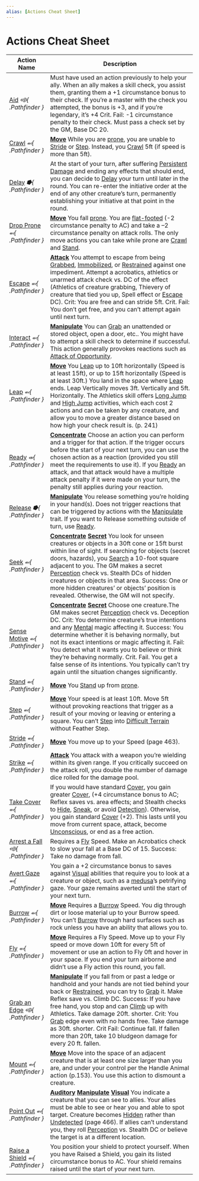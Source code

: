 ```yaml
---
alias: [Actions Cheat Sheet]
---
```


# Actions Cheat Sheet

| Action Name                                                                                         | Description                                                                                                                                                                                                                                                                                                                                                                                                                                                                                                                                                                                                                                                                                                                                                  |
|-----------------------------------------------------------------------------------------------------|--------------------------------------------------------------------------------------------------------------------------------------------------------------------------------------------------------------------------------------------------------------------------------------------------------------------------------------------------------------------------------------------------------------------------------------------------------------------------------------------------------------------------------------------------------------------------------------------------------------------------------------------------------------------------------------------------------------------------------------------------------------|
| [Aid](../../../../TTRPGShare-Pathfinder-2E-Vault/rules/actions/aid.md) *⬲{ .Pathfinder }*                       | Must have used an action previously to help your ally. When an ally makes a skill check, you assist them, granting them a +1 circumstance bonus to their check. If you’re a master with the check you attempted, the bonus is +3, and if you’re legendary, it’s +4 Crit. Fail: -1 circumstance penalty to their check. Must pass a check set by the GM, Base DC 20.                                                                                                                                                                                                                                                                                                                                                                                          |
| [Crawl](../../../../TTRPGShare-Pathfinder-2E-Vault/rules/actions/crawl.md) *⬻{ .Pathfinder }*                   | **[Move](../../../../TTRPGShare-Pathfinder-2E-Vault/rules/traits/move.md)** While you are [prone](TTRPGShare-Pathfinder-2E-Vault/rules/conditions.md#Prone), you are unable to [Stride](../../../../TTRPGShare-Pathfinder-2E-Vault/rules/actions/stride.md) or [Step](../../../../TTRPGShare-Pathfinder-2E-Vault/rules/actions/step.md). Instead, you [Crawl](../../../../TTRPGShare-Pathfinder-2E-Vault/rules/actions/crawl.md) 5ft (if speed is more than 5ft).                                                                                                                                                                                                                                                                                                                                                                                              |
| [Delay](../../../../TTRPGShare-Pathfinder-2E-Vault/rules/actions/delay.md) *⭓{ .Pathfinder }*                                           | At the start of your turn, after suffering [Persistent Damage](../../../../TTRPGShare-Pathfinder-2E-Vault/rules/core-rulebook/chapter-9-playing-the-game.md#Persistent%20Damage) and ending any effects that should end, you can decide to [Delay](../../../../TTRPGShare-Pathfinder-2E-Vault/rules/actions/delay.md) your turn until later in the round. You can re-enter the initiative order at the end of any other creature’s turn, permanently establishing your initiative at that point in the round.                                                                                                                                                                                                                                                                                                                                                                                                     |
| [Drop Prone](../../../../TTRPGShare-Pathfinder-2E-Vault/rules/actions/drop-prone.md) *⬻{ .Pathfinder }*                                  | **[Move](../../../../TTRPGShare-Pathfinder-2E-Vault/rules/traits/move.md)** You fall [prone](TTRPGShare-Pathfinder-2E-Vault/rules/conditions.md#Prone). You are [flat-footed](TTRPGShare-Pathfinder-2E-Vault/rules/conditions.md#Flat-footed) (-2 circumstance penalty to AC) and take a –2 circumstance penalty on attack rolls. The only move actions you can take while prone are [Crawl](../../../../TTRPGShare-Pathfinder-2E-Vault/rules/actions/crawl.md) and [Stand](../../../../TTRPGShare-Pathfinder-2E-Vault/rules/actions/stand.md).                                                                                                                                                                                                                                                                  |
| [Escape](../../../../TTRPGShare-Pathfinder-2E-Vault/rules/actions/escape.md) *⬻{ .Pathfinder }*                 | **[Attack](../../../../TTRPGShare-Pathfinder-2E-Vault/rules/traits/attack.md)** You attempt to escape from being [Grabbed](../../../../TTRPGShare-Pathfinder-2E-Vault/rules/conditions.md#Grabbed), [Immobilized](../../../../TTRPGShare-Pathfinder-2E-Vault/rules/conditions.md#Immobilized), or [Restrained](../../../../TTRPGShare-Pathfinder-2E-Vault/rules/conditions.md#Restrained) against one impediment. Attempt a acrobatics, athletics or unarmed attack check vs. DC of the effect (Athletics of creature grabbing, Thievery of creature that tied you up, Spell effect or [Escape](../../../../TTRPGShare-Pathfinder-2E-Vault/rules/actions/escape.md) DC). Crit: You are free and can stride 5ft. Crit. Fail: You don’t get free, and you can’t attempt again until next turn.                                                                                                                                                                                                                           |
| [Interact](../../../../TTRPGShare-Pathfinder-2E-Vault/rules/actions/interact.md) *⬻{ .Pathfinder }*             | **[Manipulate](../../../../TTRPGShare-Pathfinder-2E-Vault/rules/traits/manipulate.md)** You can [Grab](../../../../TTRPGShare-Pathfinder-2E-Vault/rules/abilities/grab.md) an unattended or stored object, open a door, etc.. You might have to attempt a skill check to determine if successful. This action generally provokes reactions such as [Attack of Opportunity](../../../../TTRPGShare-Pathfinder-2E-Vault/rules/actions/attack-of-opportunity.md).                                                                                                                                                                                                                                                                                                                                                                                                        |
| [Leap](../../../../TTRPGShare-Pathfinder-2E-Vault/rules/actions/leap.md) *⬻{ .Pathfinder }*                     | **[Move](../../../../TTRPGShare-Pathfinder-2E-Vault/rules/traits/move.md)** You [Leap](../../../../TTRPGShare-Pathfinder-2E-Vault/rules/actions/leap.md) up to 10ft horizontally (Speed is at least 15ft), or up to 15ft horizontally (Speed is at least 30ft.) You land in the space where [Leap](../../../../TTRPGShare-Pathfinder-2E-Vault/rules/actions/leap.md) ends. Leap Vertically moves 3ft. Vertically and 5ft. Horizontally. The Athletics skill offers [Long Jump](../../../../TTRPGShare-Pathfinder-2E-Vault/rules/actions/long-jump.md) and [High Jump](../../../../TTRPGShare-Pathfinder-2E-Vault/rules/actions/high-jump.md) activities, which each cost 2 actions and can be taken by any creature, and allow you to move a greater distance based on how high your check result is. (p. 241)                                                                           |
| [Ready](../../../../TTRPGShare-Pathfinder-2E-Vault/rules/actions/ready.md) *⬺{ .Pathfinder }*                   | **[Concentrate](../../../../TTRPGShare-Pathfinder-2E-Vault/rules/traits/concentrate.md)** Choose an action you can perform and a trigger for that action. If the trigger occurs before the start of your next turn, you can use the chosen action as a reaction (provided you still meet the requirements to use it). If you [Ready](../../../../TTRPGShare-Pathfinder-2E-Vault/rules/actions/ready.md) an attack, and that attack would have a multiple attack penalty if it were made on your turn, the penalty still applies during your reaction.                                                                                                                                                                                                                                        |
| [Release](../../../../TTRPGShare-Pathfinder-2E-Vault/rules/actions/release.md) *⭓{ .Pathfinder }*               | **[Manipulate](../../../../TTRPGShare-Pathfinder-2E-Vault/rules/traits/manipulate.md)** You release something you’re holding in your hand(s). Does not trigger reactions that can be triggered by actions with the [Manipulate](../../../../TTRPGShare-Pathfinder-2E-Vault/rules/traits/manipulate.md) trait. If you want to Release something outside of turn, use [Ready](../../../../TTRPGShare-Pathfinder-2E-Vault/rules/actions/ready.md).                                                                                                                                                                                                                                                                                                                                                          |
| [Seek](../../../../TTRPGShare-Pathfinder-2E-Vault/rules/actions/seek.md) *⬻{ .Pathfinder }*                     | **[Concentrate](../../../../TTRPGShare-Pathfinder-2E-Vault/rules/traits/concentrate.md) [Secret](../../../../TTRPGShare-Pathfinder-2E-Vault/rules/traits/secret.md)** You look for unseen creatures or objects in a 30ft cone or 15ft burst within line of sight. If searching for objects (secret doors, hazards), you [Search](../../../../TTRPGShare-Pathfinder-2E-Vault/rules/actions/search.md) a 10-foot square adjacent to you. The GM makes a secret [Perception](TTRPGShare-Pathfinder-2E-Vault/rules/core-rulebook/chapter-9-playing-the-game.md#Perception) check vs. Stealth DCs of hidden creatures or objects in that area. Success: One or more hidden creatures’ or objects’ position is revealed. Otherwise, the GM will not specify.                                                                             |
| [Sense Motive](../../../../TTRPGShare-Pathfinder-2E-Vault/rules/actions/sense-motive.md) *⬻{ .Pathfinder }*     | **[Concentrate](../../../../TTRPGShare-Pathfinder-2E-Vault/rules/traits/concentrate.md) [Secret](../../../../TTRPGShare-Pathfinder-2E-Vault/rules/traits/secret.md)** Choose one creature.The GM makes secret [Perception](TTRPGShare-Pathfinder-2E-Vault/rules/core-rulebook/chapter-9-playing-the-game.md#Perception) check vs. Deception DC. Crit: You determine creature’s true intentions and any [Mental](../../../../TTRPGShare-Pathfinder-2E-Vault/rules/traits/mental.md) magic affecting it. Success: You determine whether it is behaving normally, but not its exact intentions or magic affecting it. Fail: You detect what it wants you to believe or think they’re behaving normally. Crit. Fail. You get a false sense of its intentions. You typically can’t try again until the situation changes significantly. |
| [Stand](../../../../TTRPGShare-Pathfinder-2E-Vault/rules/actions/stand.md) *⬻{ .Pathfinder }*                   | **[Move](../../../../TTRPGShare-Pathfinder-2E-Vault/rules/traits/move.md)** You [Stand](../../../../TTRPGShare-Pathfinder-2E-Vault/rules/actions/stand.md) up from [prone](TTRPGShare-Pathfinder-2E-Vault/rules/conditions.md#Prone).                                                                                                                                                                                                                                                                                                                                                                                                                                                                                                                                                        |
| [Step](../../../../TTRPGShare-Pathfinder-2E-Vault/rules/actions/step.md) *⬻{ .Pathfinder }*                     | **[Move](../../../../TTRPGShare-Pathfinder-2E-Vault/rules/traits/move.md)** Your speed is at least 10ft. Move 5ft without provoking reactions that trigger as a result of your moving or leaving or entering a square. You can’t [Step](../../../../TTRPGShare-Pathfinder-2E-Vault/rules/actions/step.md) into [Difficult Terrain](../../../../TTRPGShare-Pathfinder-2E-Vault/rules/core-rulebook/chapter-9-playing-the-game.md#Difficult%20Terrain) without Feather Step.                                                                                                                                                                                                                                                                                                                                                                                                                           |
| [Stride](../../../../TTRPGShare-Pathfinder-2E-Vault/rules/actions/stride.md) *⬻{ .Pathfinder }*                 | **[Move](../../../../TTRPGShare-Pathfinder-2E-Vault/rules/traits/move.md)** You move up to your Speed (page 463).                                                                                                                                                                                                                                                                                                                                                                                                                                                                                                                                                                                                                                                        |
| [Strike](../../../../TTRPGShare-Pathfinder-2E-Vault/rules/actions/strike.md) *⬻{ .Pathfinder }*                 | **[Attack](../../../../TTRPGShare-Pathfinder-2E-Vault/rules/traits/attack.md)** You attack with a weapon you’re wielding within its given range. If you critically succeed on the attack roll, you double the number of damage dice rolled for the damage pool.                                                                                                                                                                                                                                                                                                                                                                                                                                                                                                          |
| [Take Cover](../../../../TTRPGShare-Pathfinder-2E-Vault/rules/actions/take-cover.md) *⬻{ .Pathfinder }*         | If you would have standard [Cover](../../../../TTRPGShare-Pathfinder-2E-Vault/rules/core-rulebook/chapter-9-playing-the-game.md#Cover), you gain greater [Cover](../../../../TTRPGShare-Pathfinder-2E-Vault/rules/core-rulebook/chapter-9-playing-the-game.md#Cover), (+4 circumstance bonus to AC; Reflex saves vs. area effects; and Stealth checks to [Hide](../../../../TTRPGShare-Pathfinder-2E-Vault/rules/actions/hide.md), [Sneak](../../../../TTRPGShare-Pathfinder-2E-Vault/rules/actions/sneak.md), or avoid [Detection](../../../../TTRPGShare-Pathfinder-2E-Vault/rules/traits/detection.md)). Otherwise, you gain standard [Cover](../../../../TTRPGShare-Pathfinder-2E-Vault/rules/core-rulebook/chapter-9-playing-the-game.md#Cover) (+2). This lasts until you move from current space, attack, become [Unconscious](../../../../TTRPGShare-Pathfinder-2E-Vault/rules/conditions.md#Unconscious), or end as a free action.                                                                                                                                                                                                                                                                 |
| [Arrest a Fall](../../../../TTRPGShare-Pathfinder-2E-Vault/rules/actions/arrest-a-fall.md) *⬲{ .Pathfinder }*   | Requires a [Fly](../../../../TTRPGShare-Pathfinder-2E-Vault/rules/actions/fly.md) Speed. Make an Acrobatics check to slow your fall at a Base DC of 15. Success: Take no damage from fall.                                                                                                                                                                                                                                                                                                                                                                                                                                                                                                                                                                               |                                                                                                                                                                                                                                                                                                                                                                                                                                                                                                                             |
| [Avert Gaze](../../../../TTRPGShare-Pathfinder-2E-Vault/rules/actions/avert-gaze.md) *⬻{ .Pathfinder }*         | You gain a +2 circumstance bonus to saves against [Visual](../../../../TTRPGShare-Pathfinder-2E-Vault/rules/traits/visual.md) abilities that require you to look at a creature or object, such as a [medusa](../../../../TTRPGShare-Pathfinder-2E-Vault/fantasy-statblocks/bestiary/bestiary-1/medusa.md)’s petrifying gaze. Your gaze remains averted until the start of your next turn.                                                                                                                                                                                                                                                                                                                                                                                                                                        |
| [Burrow](../../../../TTRPGShare-Pathfinder-2E-Vault/rules/actions/burrow.md) *⬻{ .Pathfinder }*                 | **[Move](../../../../TTRPGShare-Pathfinder-2E-Vault/rules/traits/move.md)** Requires a [Burrow](../../../../TTRPGShare-Pathfinder-2E-Vault/rules/actions/burrow.md) Speed. You dig through dirt or loose material up to your Burrow speed. You can’t [Burrow](../../../../TTRPGShare-Pathfinder-2E-Vault/rules/actions/burrow.md) through hard surfaces such as rock unless you have an ability that allows you to.                                                                                                                                                                                                                                                                                                                                                                                       |
| [Fly](../../../../TTRPGShare-Pathfinder-2E-Vault/rules/actions/fly.md) *⬻{ .Pathfinder }*                       | **[Move](../../../../TTRPGShare-Pathfinder-2E-Vault/rules/traits/move.md)** Requires a Fly Speed. Move up to your Fly speed or move down 10ft for every 5ft of movement or use an action to Fly 0ft and hover in your space. If you end your turn airborne and didn’t use a Fly action this round, you fall.                                                                                                                                                                                                                                                                                                                                                                                                                                                             | 
| [Grab an Edge](../../../../TTRPGShare-Pathfinder-2E-Vault/rules/actions/grab-an-edge.md) *⬲{ .Pathfinder }*     | **[Manipulate](../../../../TTRPGShare-Pathfinder-2E-Vault/rules/traits/manipulate.md)** If you fall from or past a ledge or handhold and your hands are not tied behind your back or [Restrained](../../../../TTRPGShare-Pathfinder-2E-Vault/rules/conditions.md#Restrained), you can try to [Grab](../../../../TTRPGShare-Pathfinder-2E-Vault/rules/abilities/grab.md) it. Make Reflex save vs. Climb DC. Success: If you have free hand, you stop and can [Climb](../../../../TTRPGShare-Pathfinder-2E-Vault/rules/actions/climb.md) up with Athletics. Take damage 20ft. shorter. Crit: You [Grab](../../../../TTRPGShare-Pathfinder-2E-Vault/rules/abilities/grab.md) edge even with no hands free. Take damage as 30ft. shorter. Crit Fail: Continue fall. If fallen more than 20ft, take 10 bludgeon damage for every 20 ft. fallen.                                                                     |
| [Mount](../../../../TTRPGShare-Pathfinder-2E-Vault/rules/actions/mount.md) *⬻{ .Pathfinder }*                   | **[Move](../../../../TTRPGShare-Pathfinder-2E-Vault/rules/traits/move.md)** Move into the space of an adjacent creature that is at least one size larger than you are, and under your control per the Handle Animal action (p.153). You use this action to dismount a creature.                                                                                                                                                                                                                                                                                                                                                                                                                                                                                          |
| [Point Out](../../../../TTRPGShare-Pathfinder-2E-Vault/rules/actions/point-out.md) *⬻{ .Pathfinder }*           | **[Auditory](../../../../TTRPGShare-Pathfinder-2E-Vault/rules/traits/auditory.md) [Manipulate](../../../../TTRPGShare-Pathfinder-2E-Vault/rules/traits/manipulate.md) [Visual](../../../../TTRPGShare-Pathfinder-2E-Vault/rules/traits/visual.md)** You indicate a creature that you can see to allies. Your allies must be able to see or hear you and able to spot target. Creature becomes [Hidden](../../../../TTRPGShare-Pathfinder-2E-Vault/rules/conditions.md#Hidden) rather than [Undetected](../../../../TTRPGShare-Pathfinder-2E-Vault/rules/conditions.md#Undetected) (page 466). If allies can’t understand you, they roll [Perception](TTRPGShare-Pathfinder-2E-Vault/rules/core-rulebook/chapter-9-playing-the-game.md#Perception) vs. Stealth DC or believe the target is at a different location.                                                                                                                             |
| [Raise a Shield](../../../../TTRPGShare-Pathfinder-2E-Vault/rules/actions/raise-a-shield.md) *⬻{ .Pathfinder }* | You position your shield to protect yourself. When you have Raised a Shield, you gain its listed circumstance bonus to AC. Your shield remains raised until the start of your next turn.                                                                                                                                                                                                                                                                                                                                                                                                                                                                                                                                                                     |

